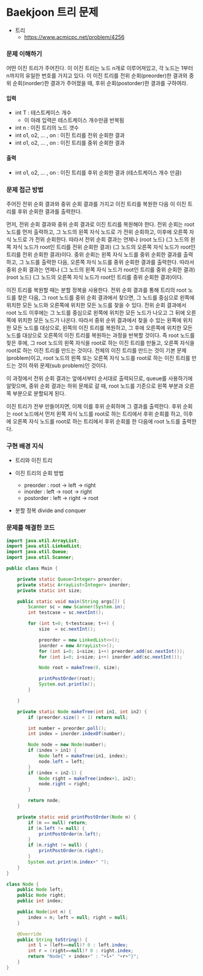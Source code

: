 # Baekjoon 트리 문제

- 트리
    - https://www.acmicpc.net/problem/4256

### 문제 이해하기
어떤 이진 트리가 주어진다. 이 이진 트리는 노드 n개로 이루어져있고, 각 노드는 1부터 n까지의 유일한 번호를 가지고 있다.
이 이진 트리를 전위 순회(preorder)한 결과와 중위 순회(inorder)한 결과가 주어졌을 때,
후위 순회(postorder)한 결과를 구하여라.

#### 입력
- int T : 테스트케이스 개수
    - 이 아래 입력은 테스트케이스 개수만큼 반복됨
- int n : 이진 트리의 노드 갯수
- int o1, o2, ... , on : 이진 트리를 전위 순회한 결과
- int o1, o2, ... , on : 이진 트리를 중위 순회한 결과

#### 출력
- int o1, o2, ... , on : 이진 트리를 후위 순회한 결과 (테스트케이스 개수 만큼)

### 문제 접근 방법
주어진 전위 순회 결과와 중위 순회 결과를 가지고 이진 트리를 복원한 다음 이 이진 트리를 후위 순회한 결과를 출력한다.

먼저, 전위 순회 결과와 중위 순회 결과로 이진 트리를 복원해야 한다.
전위 순회는 root 노드를 먼저 출력하고, 그 노드의 왼쪽 자식 노드로 가 전위 순회하고, 이후에 오른쪽 자식 노드로 가 전위 순회한다.
따라서 전위 순회 결과는 언제나 (root 노드) (그 노드의 왼쪽 자식 노드가 root인 트리를 전위 순회한 결과) (그 노드의 오른쪽 자식 노드가 root인 트리를 전위 순회한 결과)이다.
중위 순회는 왼쪽 자식 노드를 중위 순회한 결과를 출력하고, 그 노드를 출력한 다음, 오른쪽 자식 노드를 중위 순회한 결과를 출력한다.
따라서 중위 순회 결과는 언제나 (그 노드의 왼쪽 자식 노드가 root인 트리를 중위 순회한 결과) (root 노드) (그 노드의 오른쪽 자식 노드가 root인 트리를 중위 순회한 결과)이다.

이진 트리를 복원할 때는 분할 정복을 사용한다.
전위 순회 결과를 통해 트리의 root 노드를 찾은 다음, 그 root 노드를 중위 순회 결과에서 찾으면, 그 노드를 중심으로 왼쪽에 위치한 모든 노드와 오른쪽에 위치한 모든 노드를 찾을 수 있다.
전위 순회 결과에서 root 노드 이후에는 그 노드를 중심으로 왼쪽에 위치한 모든 노드가 나오고 그 뒤에 오른쪽에 위치한 모든 노드가 나온다.
따라서 중위 순위 결과에서 찾을 수 있는 왼쪽에 위치한 모든 노드를 대상으로, 왼쪽의 이진 트리를 복원하고,
그 후에 오른쪽에 위치한 모든 노드를 대상으로 오른쪽의 이진 트리를 복원하는 과정을 반복할 것이다.
즉 root 노드를 찾은 후에, 그 root 노드의 왼쪽 자식을 root로 하는 이진 트리를 만들고, 오른쪽 자식을 root로 하는 이진 트리를 만드는 것이다.
전체의 이진 트리를 만드는 것이 기본 문제(problem)이고, root 노드의 왼쪽 또는 오른쪽 자식 노드를 root로 하는 이진 트리를 만드는 것이 하위 문제(sub problem)인 것이다.

이 과정에서 전위 순회 결과는 앞에서부터 순서대로 출력되므로, queue를 사용하기에 알맞으며,
중위 순회 결과는 하위 문제로 갈 때, root 노드를 기준으로 왼쪽 부분과 오른쪽 부분으로 분할되게 된다.

이진 트리가 전부 만들어지면, 이제 이를 후위 순회하며 그 결과를 출력한다.
후위 순회는 root 노드에서 먼저 왼쪽 자식 노드를 root로 하는 트리에서 후위 순회를 하고, 이후에 오른쪽 자식 노드를 root로 하는 트리에서 후위 순회를 한 다음에 root 노드를 출력한다.



### 구현 배경 지식
- 트리와 이진 트리
- 이진 트리의 순회 방법
    - preorder : root -> left -> right
    - inorder : left -> root -> right
    - postorder : left -> right -> root
    
- 분할 정복 divide and conquer

### 문제를 해결한 코드
~~~java
import java.util.ArrayList;
import java.util.LinkedList;
import java.util.Queue;
import java.util.Scanner;

public class Main {

    private static Queue<Integer> preorder;
    private static ArrayList<Integer> inorder;
    private static int size;

    public static void main(String args[]) {
        Scanner sc = new Scanner(System.in);
        int testcase = sc.nextInt();

        for (int t=0; t<testcase; t++) {
            size  = sc.nextInt();

            preorder = new LinkedList<>();
            inorder = new ArrayList<>();
            for (int i=0; i<size; i++) preorder.add(sc.nextInt());
            for (int i=0; i<size; i++) inorder.add(sc.nextInt());

            Node root = makeTree(0, size);

            printPostOrder(root);
            System.out.println();
        }

    }

    private static Node makeTree(int in1, int in2) {
        if (preorder.size() < 1) return null;

        int number = preorder.poll();
        int index = inorder.indexOf(number);

        Node node = new Node(number);
        if (index > in1) {
            Node left = makeTree(in1, index);
            node.left = left;
        }
        if (index < in2-1) {
            Node right = makeTree(index+1, in2);
            node.right = right;
        }

        return node;
    }

    private static void printPostOrder(Node n) {
        if (n == null) return;
        if (n.left != null) {
            printPostOrder(n.left);
        }
        if (n.right != null) {
            printPostOrder(n.right);
        }
        System.out.print(n.index+" ");
    }
}

class Node {
    public Node left;
    public Node right;
    public int index;

    public Node(int n) {
        index = n; left = null; right = null;
    }

    @Override
    public String toString() {
        int l = (left==null)? 0 : left.index;
        int r = (right==null)? 0 : right.index;
        return "Node{" + index+" : "+l+" "+r+"}";
    }
}
~~~